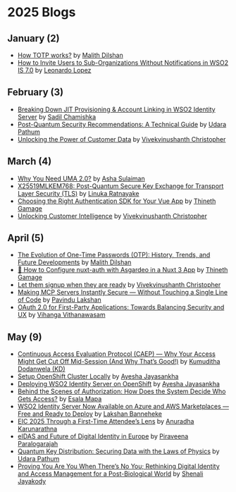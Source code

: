 # 2025 Blogs

## January (2)
* [How TOTP works?](https://medium.com/@malith_dilshan/how-totp-works-4592ea4bde50) by [Malith Dilshan](https://medium.com/@malith_dilshan)
* [How to Invite Users to Sub-Organizations Without Notifications in WSO2 IS 7.0](https://medium.com/@leonardor_2734/how-to-invite-users-to-sub-organizations-without-notifications-in-wso2-is-7-0-cf621fa3b41d) by [Leonardo Lopez](https://medium.com/@leonardor_2734)

## February (3)
* [Breaking Down JIT Provisioning & Account Linking in WSO2 Identity Server](https://sadilchamishka.medium.com/breaking-down-jit-provisioning-account-linking-in-wso2-identity-server-e1246a5934a1) by [Sadil Chamishka](https://sadilchamishka.medium.com)
* [Post-Quantum Security Recommendations: A Technical Guide](https://medium.com/@hwupathum/post-quantum-security-recommendations-a-technical-guide-180e4cad05f7) by [Udara Pathum](https://medium.com/@hwupathum)
* [Unlocking the Power of Customer Data](https://medium.com/@vivekvinushanth/unlocking-the-power-of-customer-data-8d0f72704da9) by [Vivekvinushanth Christopher](https://medium.com/@vivekvinushanth)

## March (4)
* [Why You Need UMA 2.0?](https://medium.com/@ash15.sulaiman/why-you-need-uma-2-0-3e744cb5a8b1) by [Asha Sulaiman](https://medium.com/@ash15.sulaiman)
* [X25519MLKEM768: Post-Quantum Secure Key Exchange for Transport Layer Security (TLS)](https://medium.com/@linukaratnayake/x25519mlkem768-post-quantum-secure-key-exchange-for-transport-layer-security-tls-1d8444613dff) by [Linuka Ratnayake](https://medium.com/@linukaratnayake)
* [Choosing the Right Authentication SDK for Your Vue App](https://medium.com/@ggthineth/choosing-the-right-authentication-sdk-for-your-vue-app-651fd7fa0c19) by [Thineth Gamage](https://medium.com/@ggthineth)
* [Unlocking Customer Intelligence](https://medium.com/@vivekvinushanth/unlocking-customer-intelligence-aec06e5a891c) by [Vivekvinushanth Christopher](https://medium.com/@vivekvinushanth)

## April (5)
* [The Evolution of One-Time Passwords (OTP): History, Trends, and Future Developments](https://medium.com/@malith_dilshan/the-evolution-of-one-time-passwords-otp-history-trends-and-future-developments-58fca0edee6c) by [Malith Dilshan](https://medium.com/@malith_dilshan)
* [🔐 How to Configure nuxt-auth with Asgardeo in a Nuxt 3 App](https://medium.com/identity-beyond-borders/how-to-configure-nuxt-auth-with-asgardeo-in-a-nuxt-3-app-3dff6d5af432) by [Thineth Gamage](https://medium.com/@ggthineth)
* [Let them signup when they are ready](https://medium.com/@vivekvinushanth/let-them-sign-up-when-theyre-ready-5d1010930793) by [Vivekvinushanth Christopher](https://medium.com/@vivekvinushanth)
* [Making MCP Servers Instantly Secure — Without Touching a Single Line of Code](https://pavindulakshan.medium.com/making-mcp-servers-instantly-secure-without-touching-a-single-line-of-code-eb3d3858b1f6) by [Pavindu Lakshan](https://medium.com/@pavindulakshan)
* [OAuth 2.0 for First-Party Applications: Towards Balancing Security and UX](https://medium.com/@vihanga_vithanawasam/oauth-2-0-for-first-party-applications-towards-balancing-security-and-ux-6205597e7fda) by [Vihanga Vithanawasam](https://medium.com/@vihanga_vithanawasam)

## May (9)
* [Continuous Access Evaluation Protocol (CAEP) — Why Your Access Might Get Cut Off Mid-Session (And Why That’s Good!)](https://medium.com/@kumudithag40/continuous-access-evaluation-protocol-caep-why-your-access-might-get-cut-off-mid-session-9a9beb0f4bc5) by [Kumuditha Dodanwela (KD)](https://medium.com/@kumudithag40)
* [Setup OpenShift Cluster Locally](https://medium.com/@ayeshajayasankha/setup-openshift-cluster-locally-53a83a433ce3) by [Ayesha Jayasankha](https://medium.com/@ayeshajayasankha)
* [Deploying WSO2 Identity Server on OpenShift](https://medium.com/@ayeshajayasankha/deploying-wso2-identity-server-on-openshift-ec9117d7930e) by [Ayesha Jayasankha](https://medium.com/@ayeshajayasankha)
* [Behind the Scenes of Authorization: How Does the System Decide Who Gets Access?](https://medium.com/@esalamapa/behind-the-scenes-of-authorization-how-does-the-system-decide-who-gets-access-ff9caf5e8098) by [Esala Mapa](https://medium.com/@esalamapa)
* [WSO2 Identity Server Now Available on Azure and AWS Marketplaces — Free and Ready to Deploy](https://lakshan-banneheke.medium.com/wso2-identity-server-now-available-on-azure-and-aws-marketplaces-free-and-ready-to-deploy-be9bed7aaf8d) by [Lakshan Banneheke](https://lakshan-banneheke.medium.com/)
* [EIC 2025 Through a First-Time Attendee’s Lens](https://anuradha-15.medium.com/eic-2025-through-a-first-time-attendees-lens-86fe233bb09c) by [Anuradha Karunarathna](https://anuradha-15.medium.com/)
* [eIDAS and Future of Digital Identity in Europe](https://piraveenaparalogarajah.medium.com/eidas-and-the-future-of-digital-identity-in-europe-2989cb4aaf46) by [Piraveena Paralogarajah](https://piraveenaparalogarajah.medium.com/)
* [Quantum Key Distribution: Securing Data with the Laws of Physics](https://medium.com/@hwupathum/quantum-key-distribution-8747898bbf54) by [Udara Pathum](https://medium.com/@hwupathum)
* [Proving You Are You When There’s No You; Rethinking Digital Identity and Access Management for a Post-Biological World](https://shenalijayakody.medium.com/proving-you-are-you-when-theres-no-you-cf46026396cb) by [Shenali Jayakody](https://shenalijayakody.medium.com/)
